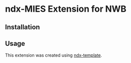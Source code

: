 # ndx-MIES Extension for NWB

## Installation


## Usage



This extension was created using [ndx-template](https://github.com/nwb-extensions/ndx-template).

